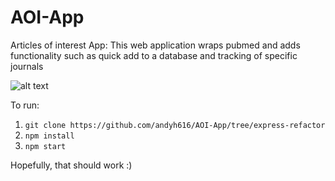 # AOI-App
Articles of interest App: This web application wraps pubmed and adds functionality such as quick add to a database and tracking of specific journals

![alt text](https://github.com/andrewheusser/AOI-App/blob/master/screenshot.png "Pubmed search example")


To run:

1. `git clone https://github.com/andyh616/AOI-App/tree/express-refactor`
2. `npm install`
3. `npm start`

Hopefully, that should work :)
